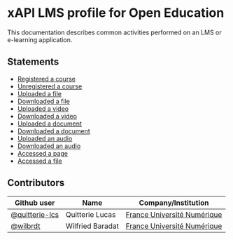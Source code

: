 # xAPI LMS profile for Open Education

This documentation describes common activities performed on an LMS or e-learning application.

## Statements

- [Registered a course](./statements/registered_course.md)
- [Unregistered a course](./statements/unregistered_course.md)
- [Uploaded a file](./statements/uploaded_file.md)
- [Downloaded a file](./statements/downloaded_file.md)
- [Uploaded a video](./statements/uploaded_video.md)
- [Downloaded a video](./statements/downloaded_video.md)
- [Uploaded a document](./statements/uploaded_document.md)
- [Downloaded a document](./statements/downloaded_document.md)
- [Uploaded an audio](./statements/uploaded_audio.md)
- [Downloaded an audio](./statements/downloaded_audio.md)
- [Accessed a page](./statements/accessed_page.md)
- [Accessed a file](./statements/accessed_file.md)

## Contributors

| Github user  | Name            | Company/Institution         |
|----------------|-----------------|-----------------------------|
| [@quitterie-lcs](https://github.com/quitterie-lcs) | Quitterie Lucas | [France Université Numérique](https://www.france-universite-numerique.fr/en/) |
| [@wilbrdt](https://github.com/wilbrdt) | Wilfried Baradat | [France Université Numérique](https://www.france-universite-numerique.fr/en/) |
